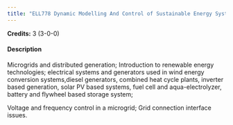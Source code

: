```yaml
---
title: "ELL778 Dynamic Modelling And Control of Sustainable Energy Systems"
---
```

**Credits:** 3 (3-0-0)

#### Description
Microgrids and distributed generation; Introduction to renewable energy technologies; electrical systems and generators used in wind energy conversion systems,diesel generators, combined heat cycle plants, inverter based generation, solar PV based systems, fuel cell and aqua-electrolyzer, battery and flywheel based storage system;

Voltage and frequency control in a microgrid; Grid connection interface issues.